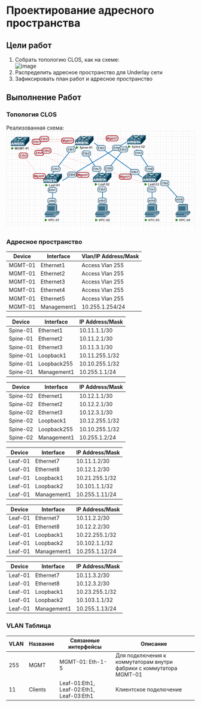 # Проектирование адресного пространства

## Цели работ

1. Собрать топологию CLOS, как на схеме:\
![image](./DCScheme.avif)
2. Распределить адресное пространство для Underlay сети
3. Зафиксировать план работ и адресное пространство

## Выполнение Работ

### Топология CLOS

Реализованная схема:\
![image](./MyScheme.png)

### Адресное пространство

|Device|Interface|Vlan/IP Address/Mask|
|---|---|---|
|MGMT-01|Ethernet1|Access Vlan 255|
|MGMT-01|Ethernet2|Access Vlan 255|
|MGMT-01|Ethernet3|Access Vlan 255|
|MGMT-01|Ethernet4|Access Vlan 255|
|MGMT-01|Ethernet5|Access Vlan 255|
|MGMT-01|Management1|10.255.1.254/24|

|Device|Interface|IP Address/Mask|
|---|---|---|
|Spine-01|Ethernet1|10.11.1.1/30|
|Spine-01|Ethernet2|10.11.2.1/30|
|Spine-01|Ethernet3|10.11.3.1/30|
|Spine-01|Loopback1|10.11.255.1/32|
|Spine-01|Loopback255|10.10.255.1/32|
|Spine-01|Management1|10.255.1.1/24|

|Device|Interface|IP Address/Mask|
|---|---|---|
|Spine-02|Ethernet1|10.12.1.1/30|
|Spine-02|Ethernet2|10.12.2.1/30|
|Spine-02|Ethernet3|10.12.3.1/30|
|Spine-02|Loopback1|10.12.255.1/32|
|Spine-02|Loopback255|10.10.255.1/32|
|Spine-02|Management1|10.255.1.2/24|

|Device|Interface|IP Address/Mask|
|---|---|---|
|Leaf-01|Ethernet7|10.11.1.2/30|
|Leaf-01|Ethernet8|10.12.1.2/30|
|Leaf-01|Loopback1|10.21.255.1/32|
|Leaf-01|Loopback2|10.101.1.1/32|
|Leaf-01|Management1|10.255.1.11/24|

|Device|Interface|IP Address/Mask|
|---|---|---|
|Leaf-01|Ethernet7|10.11.2.2/30|
|Leaf-01|Ethernet8|10.12.2.2/30|
|Leaf-01|Loopback1|10.22.255.1/32|
|Leaf-01|Loopback2|10.102.1.1/32|
|Leaf-01|Management1|10.255.1.12/24|

|Device|Interface|IP Address/Mask|
|---|---|---|
|Leaf-01|Ethernet7|10.11.3.2/30|
|Leaf-01|Ethernet8|10.12.3.2/30|
|Leaf-01|Loopback1|10.23.255.1/32|
|Leaf-01|Loopback2|10.103.1.1/32|
|Leaf-01|Management1|10.255.1.13/24|

### VLAN Таблица

|VLAN|Название|Связанные интерфейсы|Описание|
|---|---|---|---|
|255|MGMT|MGMT-01: Eth-1-5| Для подключения к коммутаторам внутри фабрики с коммутатора MGMT-01|
|11|Clients|Leaf-01:Eth1, Leaf-02:Eth1, Leaf-03:Eth1|Клиентское подключение|
